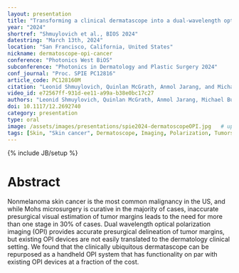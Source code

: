 ```yaml
---
layout: presentation
title: "Transforming a clinical dermatascope into a dual-wavelength optical polarization imaging device for detecting skin cancer margins"
year: "2024"
shortref: "Shmuylovich et al., BIOS 2024"
datestring: "March 13th, 2024"
location: "San Francisco, California, United States"
nickname: dermatoscope-opi-cancer
conference: "Photonics West BiOS"
subconference: "Photonics in Dermatology and Plastic Surgery 2024"
conf_journal: "Proc. SPIE PC12816"
article_code: PC128160M
citation: "Leonid Shmuylovich, Quinlan McGrath, Anmol Jarang, and Michael Butler, “Transforming a clinical dermatascope into a dual-wavelength optical polarization imaging device for detecting skin cancer margins (Conference Presentation),” Proc. SPIE PC12816, Photonics in Dermatology and Plastic Surgery 2024, PC128160M (13 March 2024); https://doi.org/10.1117/12.2692740"
video_id: e72567ff-931d-ee11-a99a-b38e0bc17c27
authors: "Leonid Shmuylovich, Quinlan McGrath, Anmol Jarang, Michael Butler"
doi: 10.1117/12.2692740
category: presentation
type: oral
image: /assets/images/presentations/spie2024-dermatoscopeOPI.jpg   # update path/filename if needed
tags: [Skin, "Skin cancer", Dermatoscope, Imaging, Polarization, Tumors, Collagen, Surgery, Visualization, "Tunable filters"]
---
```


{% include JB/setup %}

# Abstract

Nonmelanoma skin cancer is the most common malignancy in the US, and while Mohs microsurgery is curative in the majority of cases, inaccurate presurgical visual estimation of tumor margins leads to the need for more than one stage in 30% of cases. Dual wavelength optical polarization imaging (OPI) provides accurate presurgical delineation of tumor margins, but existing OPI devices are not easily translated to the dermatology clinical setting. We found that the clinically ubiquitous dermatascope can be repurposed as a handheld OPI system that has functionality on par with existing OPI devices at a fraction of the cost.
